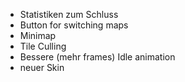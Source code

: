 + Statistiken zum Schluss
+ Button for switching maps
+ Minimap
+ Tile Culling
+ Bessere (mehr frames) Idle animation
+ neuer Skin